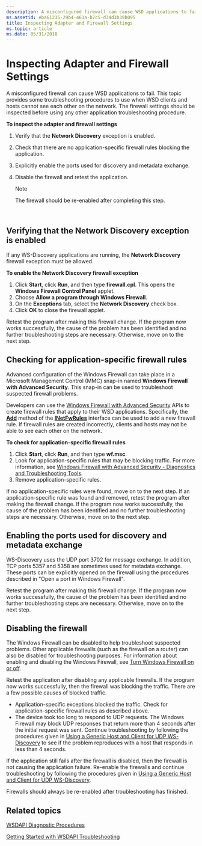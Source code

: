 ```yaml
---
description: A misconfigured firewall can cause WSD applications to fail.
ms.assetid: eba61235-29b4-463a-b7c5-d34d3b39b095
title: Inspecting Adapter and Firewall Settings
ms.topic: article
ms.date: 05/31/2018
---
```


# Inspecting Adapter and Firewall Settings

A misconfigured firewall can cause WSD applications to fail. This topic provides some troubleshooting procedures to use when WSD clients and hosts cannot see each other on the network. The firewall settings should be inspected before using any other application troubleshooting procedure.

**To inspect the adapter and firewall settings**

1.  Verify that the **Network Discovery** exception is enabled.
2.  Check that there are no application-specific firewall rules blocking the application.
3.  Explicitly enable the ports used for discovery and metadata exchange.
4.  Disable the firewall and retest the application.
    > [!Note]  
    > The firewall should be re-enabled after completing this step.

     

## Verifying that the Network Discovery exception is enabled

If any WS-Discovery applications are running, the **Network Discovery** firewall exception must be allowed.

**To enable the Network Discovery firewall exception**

1.  Click **Start**, click **Run**, and then type **firewall.cpl**. This opens the **Windows Firewall Control Panel** applet.
2.  Choose **Allow a program through Windows Firewall**.
3.  On the **Exceptions** tab, select the **Network Discovery** check box.
4.  Click **OK** to close the firewall applet.

Retest the program after making this firewall change. If the program now works successfully, the cause of the problem has been identified and no further troubleshooting steps are necessary. Otherwise, move on to the next step.

## Checking for application-specific firewall rules

Advanced configuration of the Windows Firewall can take place in a Microsoft Management Control (MMC) snap-in named **Windows Firewall with Advanced Security**. This snap-in can be used to troubleshoot suspected firewall problems.

Developers can use the [Windows Firewall with Advanced Security](/previous-versions/windows/desktop/ics/windows-firewall-with-advanced-security-reference) APIs to create firewall rules that apply to their WSD applications. Specifically, the [**Add**](/previous-versions/windows/desktop/api/netfw/nf-netfw-inetfwrules-add) method of the [**INetFwRules**](/previous-versions/windows/desktop/api/netfw/nn-netfw-inetfwrules) interface can be used to add a new firewall rule. If firewall rules are created incorrectly, clients and hosts may not be able to see each other on the network.

**To check for application-specific firewall rules**

1.  Click **Start**, click **Run**, and then type **wf.msc**.
2.  Look for application-specific rules that may be blocking traffic. For more information, see [Windows Firewall with Advanced Security - Diagnostics and Troubleshooting Tools](/previous-versions/windows/it-pro/windows-server-2008-R2-and-2008/cc722062(v=ws.10)?ocid=fwlink).
3.  Remove application-specific rules.

If no application-specific rules were found, move on to the next step. If an application-specific rule was found and removed, retest the program after making the firewall change. If the program now works successfully, the cause of the problem has been identified and no further troubleshooting steps are necessary. Otherwise, move on to the next step.

## Enabling the ports used for discovery and metadata exchange

WS-Discovery uses the UDP port 3702 for message exchange. In addition, TCP ports 5357 and 5358 are sometimes used for metadata exchange. These ports can be explicitly opened on the firewall using the procedures described in "Open a port in Windows Firewall".

Retest the program after making this firewall change. If the program now works successfully, the cause of the problem has been identified and no further troubleshooting steps are necessary. Otherwise, move on to the next step.

## Disabling the firewall

The Windows Firewall can be disabled to help troubleshoot suspected problems. Other applicable firewalls (such as the firewall on a router) can also be disabled for troubleshooting purposes. For information about enabling and disabling the Windows Firewall, see [Turn Windows Firewall on or off](https://support.microsoft.com/en-us/windows/turn-microsoft-defender-firewall-on-or-off-ec0844f7-aebd-0583-67fe-601ecf5d774f).

Retest the application after disabling any applicable firewalls. If the program now works successfully, then the firewall was blocking the traffic. There are a few possible causes of blocked traffic.

-   Application-specific exceptions blocked the traffic. Check for application-specific firewall rules as described above.
-   The device took too long to respond to UDP requests. The Windows Firewall may block UDP responses that return more than 4 seconds after the initial request was sent. Continue troubleshooting by following the procedures given in [Using a Generic Host and Client for UDP WS-Discovery](using-a-generic-host-and-client-for-udp-ws-discovery.md) to see if the problem reproduces with a host that responds in less than 4 seconds.

If the application still fails after the firewall is disabled, then the firewall is not causing the application failure. Re-enable the firewalls and continue troubleshooting by following the procedures given in [Using a Generic Host and Client for UDP WS-Discovery](using-a-generic-host-and-client-for-udp-ws-discovery.md).

Firewalls should always be re-enabled after troubleshooting has finished.

## Related topics

<dl> <dt>

[WSDAPI Diagnostic Procedures](wsdapi-diagnostic-procedures.md)
</dt> <dt>

[Getting Started with WSDAPI Troubleshooting](getting-started-with-wsdapi-troubleshooting.md)
</dt> </dl>

 

 
